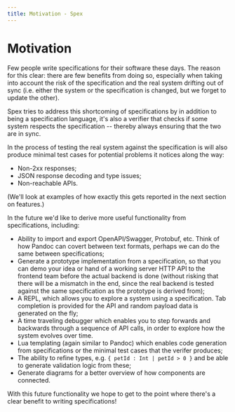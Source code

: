 ```yaml
---
title: Motivation - Spex
---
```


# Motivation

Few people write specifications for their software these days. The reason for
this clear: there are few benefits from doing so, especially when taking into
account the risk of the specification and the real system drifting out of sync
(i.e. either the system or the specification is changed, but we forget to
update the other).

Spex tries to address this shortcoming of specifications by in addition to
being a specification language, it's also a verifier that checks if some system
respects the specification -- thereby always ensuring that the two are in sync.

In the process of testing the real system against the specification is will
also produce minimal test cases for potential problems it notices along the way:

  - Non-2xx responses;
  - JSON response decoding and type issues;
  - Non-reachable APIs.

(We'll look at examples of how exactly this gets reported in the next section on
features.)

In the future we'd like to derive more useful functionality from
specifications, including:

  - Ability to import and export OpenAPI/Swagger, Protobuf, etc. Think of how
    Pandoc can covert between text formats, perhaps we can do the same between
    specifications;
  - Generate a prototype implementation from a specification, so that you can
    demo your idea or hand of a working server HTTP API to the frontend team
    before the actual backend is done (without risking that there will be a
    mismatch in the end, since the real backend is tested against the same
    specification as the prototype is derived from);
  - A REPL, which allows you to explore a system using a specification. Tab
    completion is provided for the API and random payload data is generated on
    the fly;
  - A time traveling debugger which enables you to step forwards and backwards
    through a sequence of API calls, in order to explore how the system evolves
    over time.
  - Lua templating (again similar to Pandoc) which enables code generation from
    specifications or the minimal test cases that the verifer produces;
  - The ability to refine types, e.g. `{ petId : Int | petId > 0 }` and be able
    to generate validation logic from these;
  - Generate diagrams for a better overview of how components are connected.

With this future functionality we hope to get to the point where there's a
clear benefit to writing specifications!
